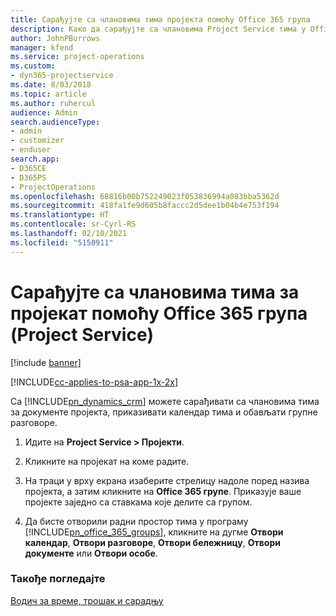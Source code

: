 ```yaml
---
title: Сарађујте са члановима тима пројекта помоћу Office 365 група
description: Како да сарађујте са члановима Project Service тима у Office 365 групама
author: JohnPBurrows
manager: kfend
ms.service: project-operations
ms.custom:
- dyn365-projectservice
ms.date: 8/03/2018
ms.topic: article
ms.author: ruhercul
audience: Admin
search.audienceType:
- admin
- customizer
- enduser
search.app:
- D365CE
- D365PS
- ProjectOperations
ms.openlocfilehash: 68816b00b752249023f053836994a083bba5362d
ms.sourcegitcommit: 418fa1fe9d605b8faccc2d5dee1b04b4e753f194
ms.translationtype: HT
ms.contentlocale: sr-Cyrl-RS
ms.lasthandoff: 02/10/2021
ms.locfileid: "5150911"
---
```

# <a name="collaborate-with-your-project-team-members-with-office-365-groups-project-service"></a>Сарађујте са члановима тима за пројекат помоћу Office 365 група (Project Service)

[!include [banner](../includes/psa-now-project-operations.md)]

[!INCLUDE[cc-applies-to-psa-app-1x-2x](../includes/cc-applies-to-psa-app-1x-2x.md)]

Са [!INCLUDE[pn_dynamics_crm](../includes/pn-dynamics-crm.md)] можете сарађивати са члановима тима за документе пројекта, приказивати календар тима и обављати групне разговоре.  
  
1. Идите на **Project Service > Пројекти**.  
  
2. Кликните на пројекат на коме радите.  
  
3. На траци у врху екрана изаберите стрелицу надоле поред назива пројекта, а затим кликните на **Office 365 групе**. Приказује ваше пројекте заједно са ставкама које делите са групом.  
  
4. Да бисте отворили радни простор тима у програму [!INCLUDE[pn_office_365_groups](../includes/pn-office-365-groups.md)], кликните на дугме **Отвори календар**, **Отвори разговоре**, **Отвори бележницу**, **Отвори документе** или **Отвори особе**.  
  
### <a name="see-also"></a>Такође погледајте  
 [Водич за време, трошак и сарадњу](../psa/time-expense-collaboration-guide.md)
